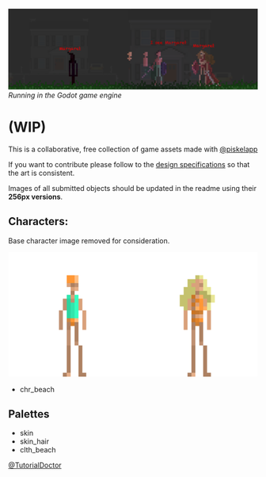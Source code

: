 ![](example.png)
*Running in the Godot game engine*
# (WIP)
This is a collaborative, free collection of game assets made with [@piskelapp](https://twitter.com/piskelapp)

If you want to contribute please follow to the [design specifications](design_specs.md) so that the art is consistent.

Images of all submitted objects should be updated in the readme using their **256px versions**.

## Characters:

Base character image removed for consideration.
[](Characters/chr_base/256/chr_base_256.png)


![](Characters/chr_beach/256/chr_beach_256.png)

- chr_beach

## Palettes

- skin
- skin_hair
- clth_beach

[@TutorialDoctor](https://twitter.com/TutorialDoctor)
